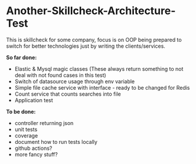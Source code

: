 # Another-Skillcheck-Architecture-Test
This is skillcheck for some company, focus is on OOP being prepared to switch for better technologies just by writing the clients/services.


**So far done:**
- Elastic & Mysql magic classes (These always return something to not deal with not found cases in this test)
- Switch of datasource usage through env variable 
- Simple file cache service with interface - ready to be changed for Redis
- Count service that counts searches into file 
- Application test

**To be done:**
- controller returning json
- unit tests
- coverage
- document how to run tests locally
- github actions?
- more fancy stuff?